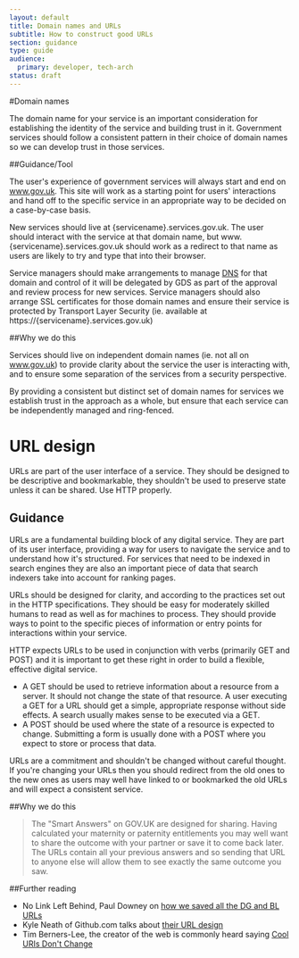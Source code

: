```yaml
---
layout: default
title: Domain names and URLs
subtitle: How to construct good URLs
section: guidance
type: guide
audience:
  primary: developer, tech-arch
status: draft
---
```

    
#Domain names

The domain name for your service is an important consideration for establishing the identity of the service and building trust in it. Government services should follow a consistent pattern in their choice of domain names so we can develop trust in those services.

##Guidance/Tool

The user's experience of government services will always start and end on www.gov.uk. This site will work as a starting point for users' interactions and hand off to the specific service in an appropriate way to be decided on a case-by-case basis.

New services should live at {servicename}.services.gov.uk. The user should interact with the service at that domain name, but www.{servicename}.services.gov.uk should work as a redirect to that name as users are likely to try and type that into their browser.

Service managers should make arrangements to manage [DNS](http://en.wikipedia.org/wiki/Domain_Name_System) for that domain and control of it will be delegated by GDS as part of the approval and review process for new services. Service managers should also arrange SSL certificates for those domain names and ensure their service is protected by Transport Layer Security (ie. available at https://{servicename}.services.gov.uk)

##Why we do this

Services should live on independent domain names (ie. not all on www.gov.uk) to provide clarity about the service the user is interacting with, and to ensure some separation of the services from a security perspective.

By providing a consistent but distinct set of domain names for services we establish trust in the approach as a whole, but ensure that each service can be independently managed and ring-fenced.

# URL design
URLs are part of the user interface of a service. They should be designed to be descriptive and bookmarkable, they shouldn't be used to preserve state unless it can be shared. Use HTTP properly. 

## Guidance

URLs are a fundamental building block of any digital service. They are part of its user interface, providing a way for users to navigate the service and to understand how it's structured. For services that need to be indexed in search engines they are also an important piece of data that search indexers take into account for ranking pages.

URLs should be designed for clarity, and according to the practices set out in the HTTP specifications. They should be easy for moderately skilled humans to read as well as for machines to process. They should provide ways to point to the specific pieces of information or entry points for interactions within your service.

HTTP expects URLs to be used in conjunction with verbs (primarily GET and POST) and it is important to get these right in order to build a flexible, effective digital service.

* A GET should be used to retrieve information about a resource from a server. It should not change the state of that resource. A user executing a GET for a URL should get a simple, appropriate response without side effects. A search usually makes sense to be executed via a GET.
* A POST should be used where the state of a resource is expected to change. Submitting a form is usually done with a POST where you expect to store or process that data.

URLs are a commitment and shouldn't be changed without careful thought. If you're changing your URLs then you should redirect from the old ones to the new ones as users may well have linked to or bookmarked the old URLs and will expect a consistent service.

##Why we do this

> The "Smart Answers" on GOV.UK are designed for sharing. Having calculated your maternity or paternity entitlements you may well want to share the outcome with your partner or save it to come back later. The URLs contain all your previous answers and so sending that URL to anyone else will allow them to see exactly the same outcome you saw.

##Further reading

* No Link Left Behind, Paul Downey on [how we saved all the DG and BL URLs](http://digital.cabinetoffice.gov.uk/2012/10/11/no-link-left-behind/)
* Kyle Neath of Github.com talks about [their URL design](http://warpspire.com/posts/url-design/)
* Tim Berners-Lee, the creator of the web is commonly heard saying [Cool URIs Don't Change](http://www.w3.org/Provider/Style/URI.html)
